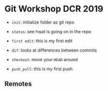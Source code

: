 # Git Workshop DCR 2019

- `init`: initialize folder as git repo
- `status`: see hwat is going on in the repo

- `first edit`: this is my first edit
- `dif`: looks at differences between commits
- `checkout`: move your `HEAD` around
- `push_pull`: this is my first push

## Remotes
